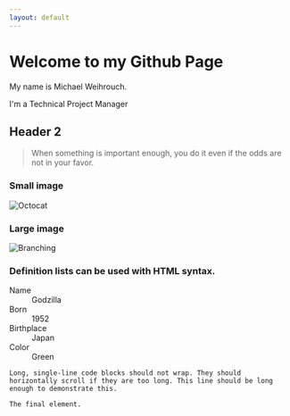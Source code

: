 ```yaml
---
layout: default
---
```


<!---[Link to another page](./another-page.html).

There should be whitespace between paragraphs.

There should be whitespace between paragraphs. We recommend including a README, or a file with information about your project.--->
# Welcome to my Github Page

My name is Michael Weihrouch. 

I'm a Technical Project Manager

<!---This is a normal paragraph following a header. GitHub is a code hosting platform for version control and collaboration. It lets you and others work together on projects from anywhere.--->

## Header 2


>
> When something is important enough, you do it even if the odds are not in your favor.

### Small image

![Octocat](https://github.githubassets.com/images/icons/emoji/octocat.png)

### Large image

![Branching](https://guides.github.com/activities/hello-world/branching.png)


### Definition lists can be used with HTML syntax.

<dl>
<dt>Name</dt>
<dd>Godzilla</dd>
<dt>Born</dt>
<dd>1952</dd>
<dt>Birthplace</dt>
<dd>Japan</dd>
<dt>Color</dt>
<dd>Green</dd>
</dl>

```
Long, single-line code blocks should not wrap. They should horizontally scroll if they are too long. This line should be long enough to demonstrate this.
```

```
The final element.
```
